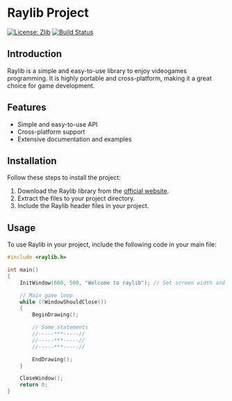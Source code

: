 # Raylib Project

[![License: Zlib](https://img.shields.io/badge/License-Zlib-lightgrey.svg)](https://opensource.org/licenses/Zlib)
[![Build Status](https://img.shields.io/badge/build-passing-brightgreen.svg)](https://github.com/raysan5/raylib)

## Introduction
Raylib is a simple and easy-to-use library to enjoy videogames programming. It is highly portable and cross-platform, making it a great choice for game development.

## Features
- Simple and easy-to-use API
- Cross-platform support
- Extensive documentation and examples

## Installation
Follow these steps to install the project:
1. Download the Raylib library from the [official website](https://www.raylib.com/).
2. Extract the files to your project directory.
3. Include the Raylib header files in your project.

## Usage
To use Raylib in your project, include the following code in your main file:

```c
#include <raylib.h>

int main()
{
    InitWindow(600, 500, "Welcome to raylib"); // Set screen width and height

	// Main game loop
    while (!WindowShouldClose())
    {
        BeginDrawing(); 

        // Some statements
		//-----***-----//
		//-----***-----//
		//-----***-----//

        EndDrawing();
    }

    CloseWindow();
    return 0;
}
